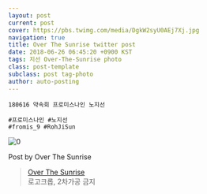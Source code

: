 ```yaml
---
layout: post
current: post
cover: https://pbs.twimg.com/media/DgkW2syU0AEj7Xj.jpg
navigation: true
title: Over The Sunrise twitter post
date: 2018-06-26 06:45:20 +0900 KST
tags: 지선 Over-The-Sunrise photo
class: post-template
subclass: post tag-photo
author: auto-posting
---
```


```  
180616 약속회 프로미스나인 노지선  
  
#프로미스나인 #노지선  
#fromis_9 #RohJiSun  

```

![0](https://pbs.twimg.com/media/DgkW2syU0AEj7Xj.jpg)


Post by Over The Sunrise

> [Over The Sunrise](https://twitter.com/fromis_RJS)  
  로고크롭, 2차가공 금지